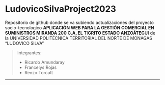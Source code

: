 # LudovicoSilvaProject2023

Repositorio de github donde se va subiendo actualizaciones del proyecto socio-tecnologico **APLICACIÓN WEB PARA LA GESTIÓN COMERCIAL EN SUMINISTROS MIRANDA 200 C.A, EL TIGRITO ESTADO ANZOÁTEGUI** de la UNIVERSIDAD POLITÉCNICA TERRITORIAL DEL NORTE DE MONAGAS “LUDOVICO SILVA”


> Integrantes:
> - Ricardo Amundaray
> - Francelys Rojas
> - Renzo Torcatt

****